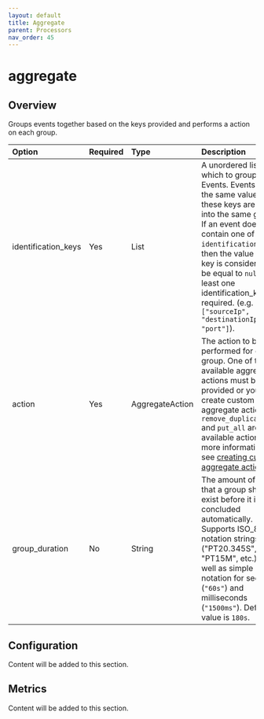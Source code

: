 ```yaml
---
layout: default
title: Aggregate
parent: Processors
nav_order: 45
---
```


# aggregate

## Overview

Groups events together based on the keys provided and performs a action on each group.

Option | Required | Type | Description
:--- | :--- | :--- | :---
identification_keys | Yes | List | A unordered list by which to group Events. Events with the same values for these keys are put into the same group. If an event does not contain one of the `identification_keys`, then the value of that key is considered to be equal to `null`. At least one identification_key is required. (e.g. `["sourceIp", "destinationIp", "port"]`).
action | Yes | AggregateAction | The action to be performed for each group. One of the available aggregate actions must be provided or you can create custom aggregate actions. `remove_duplicates` and `put_all` are available actions. For more information, see [creating custom aggregate actions](https://github.com/opensearch-project/data-prepper/tree/main/data-prepper-plugins/aggregate-processor#creating-new-aggregate-actions).
group_duration | No | String | The amount of time that a group should exist before it is concluded automatically. Supports ISO_8601 notation strings ("PT20.345S", "PT15M", etc.) as well as simple notation for seconds (`"60s"`) and milliseconds (`"1500ms"`). Default value is `180s`.

## Configuration

Content will be added to this section.

## Metrics

Content will be added to this section.